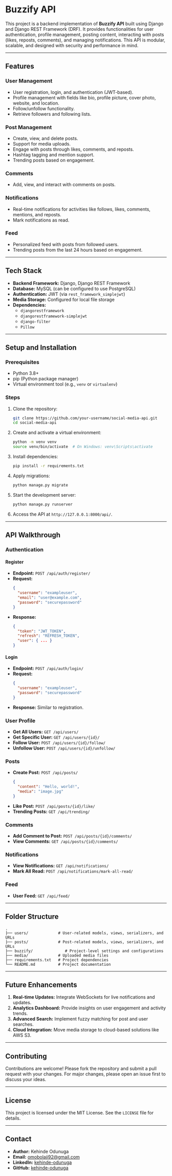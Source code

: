 # Buzzify API

This project is a backend implementation of  **Buzzify API** built using Django and Django REST Framework (DRF). It provides functionalities for user authentication, profile management, posting content, interacting with posts (likes, reposts, comments), and managing notifications. This API is modular, scalable, and designed with security and performance in mind.

---

## **Features**

### **User Management**
- User registration, login, and authentication (JWT-based).
- Profile management with fields like bio, profile picture, cover photo, website, and location.
- Follow/unfollow functionality.
- Retrieve followers and following lists.

### **Post Management**
- Create, view, and delete posts.
- Support for media uploads.
- Engage with posts through likes, comments, and reposts.
- Hashtag tagging and mention support.
- Trending posts based on engagement.

### **Comments**
- Add, view, and interact with comments on posts.

### **Notifications**
- Real-time notifications for activities like follows, likes, comments, mentions, and reposts.
- Mark notifications as read.

### **Feed**
- Personalized feed with posts from followed users.
- Trending posts from the last 24 hours based on engagement.

---

## **Tech Stack**

- **Backend Framework:** Django, Django REST Framework
- **Database:** MySQL (can be configured to use PostgreSQL)
- **Authentication:** JWT (via `rest_framework_simplejwt`)
- **Media Storage:** Configured for local file storage
- **Dependencies:**
  - `djangorestframework`
  - `djangorestframework-simplejwt`
  - `django-filter`
  - `Pillow`

---

## **Setup and Installation**

### **Prerequisites**
- Python 3.8+
- pip (Python package manager)
- Virtual environment tool (e.g., `venv` or `virtualenv`)

### **Steps**
1. Clone the repository:
   ```bash
   git clone https://github.com/your-username/social-media-api.git
   cd social-media-api
   ```

2. Create and activate a virtual environment:
   ```bash
   python -m venv venv
   source venv/bin/activate  # On Windows: venv\Scripts\activate
   ```

3. Install dependencies:
   ```bash
   pip install -r requirements.txt
   ```

4. Apply migrations:
   ```bash
   python manage.py migrate
   ```

5. Start the development server:
   ```bash
   python manage.py runserver
   ```

6. Access the API at `http://127.0.0.1:8000/api/`.

---

## **API Walkthrough**

### **Authentication**
#### Register
- **Endpoint:** `POST /api/auth/register/`
- **Request:**
  ```json
  {
    "username": "exampleuser",
    "email": "user@example.com",
    "password": "securepassword"
  }
  ```
- **Response:**
  ```json
  {
    "token": "JWT_TOKEN",
    "refresh": "REFRESH_TOKEN",
    "user": { ... }
  }
  ```

#### Login
- **Endpoint:** `POST /api/auth/login/`
- **Request:**
  ```json
  {
    "username": "exampleuser",
    "password": "securepassword"
  }
  ```
- **Response:** Similar to registration.

### **User Profile**
- **Get All Users:** `GET /api/users/`
- **Get Specific User:** `GET /api/users/{id}/`
- **Follow User:** `POST /api/users/{id}/follow/`
- **Unfollow User:** `POST /api/users/{id}/unfollow/`

### **Posts**
- **Create Post:** `POST /api/posts/`
  ```json
  {
    "content": "Hello, world!",
    "media": "image.jpg"
  }
  ```
- **Like Post:** `POST /api/posts/{id}/like/`
- **Trending Posts:** `GET /api/trending/`

### **Comments**
- **Add Comment to Post:** `POST /api/posts/{id}/comments/`
- **View Comments:** `GET /api/posts/{id}/comments/`

### **Notifications**
- **View Notifications:** `GET /api/notifications/`
- **Mark All Read:** `POST /api/notifications/mark-all-read/`

### **Feed**
- **User Feed:** `GET /api/feed/`

---

## **Folder Structure**

```
.
├── users/             # User-related models, views, serializers, and URLs
├── posts/             # Post-related models, views, serializers, and URLs
├── buzzify/              # Project-level settings and configurations
├── media/             # Uploaded media files
├── requirements.txt   # Project dependencies
└── README.md          # Project documentation
```

---

## **Future Enhancements**

1. **Real-time Updates:** Integrate WebSockets for live notifications and updates.
2. **Analytics Dashboard:** Provide insights on user engagement and activity trends.
3. **Advanced Search:** Implement fuzzy matching for post and user searches.
4. **Cloud Integration:** Move media storage to cloud-based solutions like AWS S3.

---

## **Contributing**

Contributions are welcome! Please fork the repository and submit a pull request with your changes. For major changes, please open an issue first to discuss your ideas.

---

## **License**

This project is licensed under the MIT License. See the `LICENSE` file for details.

---

## **Contact**

- **Author:** Kehinde Odunuga
- **Email:** omobolaji92@gmail.com
- **LinkedIn:** [kehinde-odunuga](https://www.linkedin.com/in/kehinde-odunuga/)
- **GitHub:** [kehinde-odunuga](https://github.com/kehinde-odunuga)
